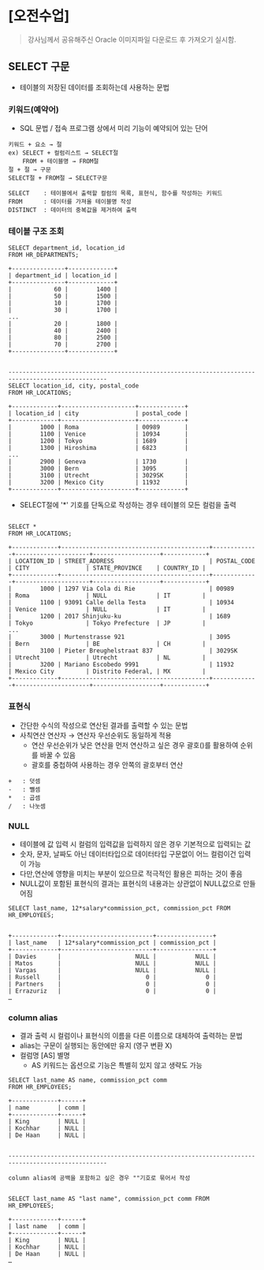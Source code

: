 # [오전수업]
> 강사님께서 공유해주신 Oracle 이미지파일 다운로드 후 가져오기 실시함.

## SELECT 구문
- 테이블의 저장된 데이터를 조회하는데 사용하는 문법

### 키워드(예약어)
- SQL 문법 / 접속 프로그램 상에서 미리 기능이 예약되어 있는 단어

```
키워드 + 요소 → 절
ex) SELECT + 컬럼리스트 → SELECT절
    FROM + 테이블명 → FROM절
절 + 절 → 구문
SELECT절 + FROM절 → SELECT구문

SELECT	  : 테이블에서 출력할 컬럼의 목록, 표현식, 함수를 작성하는 키워드
FROM	  : 데이터를 가져올 테이블명 작성
DISTINCT  : 데이터의 중복값을 제거하여 출력
```

### 테이블 구조 조회
```
SELECT department_id, location_id
FROM HR_DEPARTMENTS;

+---------------+-------------+
| department_id | location_id |
+---------------+-------------+
|            60 |        1400 |
|            50 |        1500 |
|            10 |        1700 |
|            30 |        1700 |
...
|            20 |        1800 |
|            40 |        2400 |
|            80 |        2500 |
|            70 |        2700 |
+---------------+-------------+


--------------------------------------------------------------------------------------------------
SELECT location_id, city, postal_code
FROM HR_LOCATIONS;

+-------------+---------------------+-------------+
| location_id | city                | postal_code |
+-------------+---------------------+-------------+
|        1000 | Roma                | 00989       |
|        1100 | Venice              | 10934       |
|        1200 | Tokyo               | 1689        |
|        1300 | Hiroshima           | 6823        |
...
|        2900 | Geneva              | 1730        |
|        3000 | Bern                | 3095        |
|        3100 | Utrecht             | 3029SK      |
|        3200 | Mexico City         | 11932       |
+-------------+---------------------+-------------+
```
- SELECT절에 '*' 기호를 단독으로 작성하는 경우 테이블의 모든 컬럼을 출력

```

SELECT *
FROM HR_LOCATIONS;

+-------------+------------------------------------------+-------------+---------------------+-------------------+------------+
| LOCATION_ID | STREET_ADDRESS                           | POSTAL_CODE | CITY                | STATE_PROVINCE    | COUNTRY_ID |
+-------------+------------------------------------------+-------------+---------------------+-------------------+------------+
|        1000 | 1297 Via Cola di Rie                     | 00989       | Roma                | NULL              | IT         |
|        1100 | 93091 Calle della Testa                  | 10934       | Venice              | NULL              | IT         |
|        1200 | 2017 Shinjuku-ku                         | 1689        | Tokyo               | Tokyo Prefecture  | JP         |
...
|        3000 | Murtenstrasse 921                        | 3095        | Bern                | BE                | CH         |
|        3100 | Pieter Breughelstraat 837                | 3029SK      | Utrecht             | Utrecht           | NL         |
|        3200 | Mariano Escobedo 9991                    | 11932       | Mexico City         | Distrito Federal, | MX         |
+-------------+------------------------------------------+-------------+---------------------+-------------------+------------+
```

### 표현식

- 간단한 수식의 작성으로 연산된 결과를 출력할 수 있는 문법
- 사칙연산 연산자 → 연산자 우선순위도 동일하게 적용
  - 연산 우선순위가 낮은 연산을 먼저 연산하고 싶은 경우 괄호()를 활용하여 순위를 바꿀 수 있음
  - 괄호를 중첩하여 사용하는 경우 안쪽의 괄호부터 연산

```
+	: 덧셈
-	: 뺄셈
*	: 곱셈
/	: 나눗셈
```

### NULL
- 테이블에 값 입력 시 컬럼의 입력값을 입력하지 않은 경우 기본적으로 입력되는 값
- 숫자, 문자, 날짜도 아닌 데이터타입으로 데이터타입 구문없이 어느 컬럼이건 입력이 가능
- 다만,연산에 영향을 미치는 부분이 있으므로 적극적인 활용은 피하는 것이 좋음
- NULL값이 포함된 표현식의 결과는 표현식의 내용과는 상관없이 NULL값으로 만들어짐

```
SELECT last_name, 12*salary*commission_pct, commission_pct FROM HR_EMPLOYEES;


+-------------+--------------------------+----------------+
| last_name   | 12*salary*commission_pct | commission_pct |
+-------------+--------------------------+----------------+
| Davies      |                     NULL |           NULL |
| Matos       |                     NULL |           NULL |
| Vargas      |                     NULL |           NULL |
| Russell     |                        0 |              0 |
| Partners    |                        0 |              0 |
| Errazuriz   |                        0 |              0 |
…
```

### column alias
- 결과 출력 시 컬럼이나 표현식의 이름을 다른 이름으로 대체하여 출력하는 문법
- alias는 구문이 실행되는 동안에만 유지 (영구 변환 X)
- 컬럼명 [AS] 별명
    - AS 키워드는 옵션으로 기능은 특별히 있지 않고 생략도 가능

```
SELECT last_name AS name, commission_pct comm
FROM HR_EMPLOYEES;

+-------------+------+
| name        | comm |
+-------------+------+
| King        | NULL |
| Kochhar     | NULL |
| De Haan     | NULL |


--------------------------------------------------------------------------------------------------

column alias에 공백을 포함하고 싶은 경우 ""기호로 묶어서 작성


SELECT last_name AS "last name", commission_pct comm FROM HR_EMPLOYEES;

+-------------+------+
| last name   | comm |
+-------------+------+
| King        | NULL |
| Kochhar     | NULL |
| De Haan     | NULL |
…

